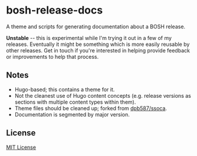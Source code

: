 # bosh-release-docs

A theme and scripts for generating documentation about a BOSH release.

**Unstable** -- this is experimental while I'm trying it out in a few of my releases. Eventually it might be something which is more easily reusable by other releases. Get in touch if you're interested in helping provide feedback or improvements to help that process.


## Notes

 * Hugo-based; this contains a theme for it.
 * Not the cleanest use of Hugo content concepts (e.g. release versions as sections with multiple content types within them).
 * Theme files should be cleaned up; forked from [dpb587/ssoca](https://github.com/dpb587/ssoca/tree/docs-hugo-site).
 * Documentation is segmented by major version.


## License

[MIT License](LICENSE)
